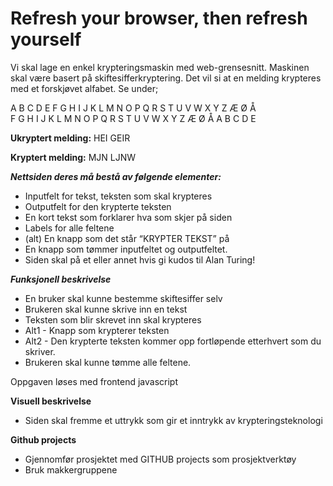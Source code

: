 # Refresh your browser, then refresh yourself

Vi skal lage en enkel krypteringsmaskin med web-grensesnitt. Maskinen skal være basert på skiftesifferkryptering. Det vil si at en melding krypteres med et forskjøvet alfabet. Se under;

A  B  C  D  E  F  G  H  I  J  K  L  M  N  O  P  Q  R  S  T  U  V  W  X  Y  Z  Æ  Ø  Å  
F  G  H  I  J  K  L  M  N  O  P  Q  R  S  T  U  V  W  X  Y  Z  Æ  Ø  Å  A  B  C  D  E

**Ukryptert melding:** HEI GEIR	

**Kryptert melding:**  MJN LJNW


***Nettsiden deres må bestå av følgende elementer:***

- Inputfelt for tekst, teksten som skal krypteres
- Outputfelt for den krypterte teksten
- En kort tekst som forklarer hva som skjer på siden
- Labels for alle feltene
- (alt) En knapp som det står “KRYPTER TEKST” på
- En knapp som tømmer inputfeltet og outputfeltet.
- Siden skal på et eller annet hvis gi kudos til Alan Turing!

***Funksjonell beskrivelse***
- En bruker skal kunne bestemme skiftesiffer selv
- Brukeren skal kunne skrive inn en tekst
- Teksten som blir skrevet inn skal krypteres
- Alt1 - Knapp som krypterer teksten 
- Alt2 - Den krypterte teksten kommer opp fortløpende etterhvert som du skriver.
- Brukeren skal kunne tømme alle feltene.

Oppgaven løses med frontend javascript

**Visuell beskrivelse**
- Siden skal fremme et uttrykk som gir et inntrykk av krypteringsteknologi

**Github projects**
- Gjennomfør prosjektet med GITHUB projects som prosjektverktøy
- Bruk makkergruppene

